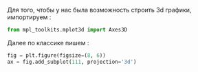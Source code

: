 Для того, чтобы у нас была возможность строить 3d графики, импортируем : 

```python 
from mpl_toolkits.mplot3d import Axes3D
```

Далее по классике пишем : 

```python 
fig = plt.figure(figsize=(8, 6))
ax = fig.add_subplot(111, projection='3d')
```
